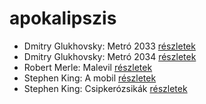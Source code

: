 # apokalipszis

- Dmitry Glukhovsky: Metró 2033 [részletek](_details/%7Bopf.creator%7D.md#id_482)
- Dmitry Glukhovsky: Metró 2034 [részletek](_details/%7Bopf.creator%7D.md#id_355)
- Robert Merle: Malevil [részletek](_details/%7Bopf.creator%7D.md#id_336)
- Stephen King: A mobil [részletek](_details/%7Bopf.creator%7D.md#id_548)
- Stephen King: Csipkerózsikák [részletek](_details/%7Bopf.creator%7D.md#id_1204)
